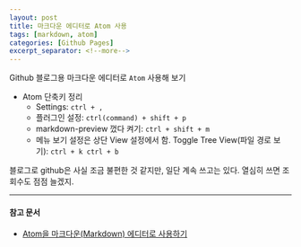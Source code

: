 ```yaml
---
layout: post
title: 마크다운 에디터로 Atom 사용
tags: [markdown, atom]
categories: [Github Pages]
excerpt_separator: <!--more-->
---
```

Github 블로그용 마크다운 에디터로 `Atom` 사용해 보기<!--more-->

- Atom 단축키 정리
  - Settings: `ctrl + ,`
  - 플러그인 설정: `ctrl(command) + shift + p`
  - markdown-preview 껐다 켜기: `ctrl + shift + m`
  - 메뉴 보기 설정은 상단 View 설정에서 함. Toggle Tree View(파일 경로 보기): `ctrl + k ctrl + b`

블로그로 github은 사실 조금 불편한 것 같지만, 일단 계속 쓰고는 있다.
열심히 쓰면 조회수도 점점 늘겠지.

---
#### 참고 문서

- [Atom을 마크다운(Markdown) 에디터로 사용하기](https://futurecreator.github.io/2016/06/14/atom-as-markdown-editor/)
